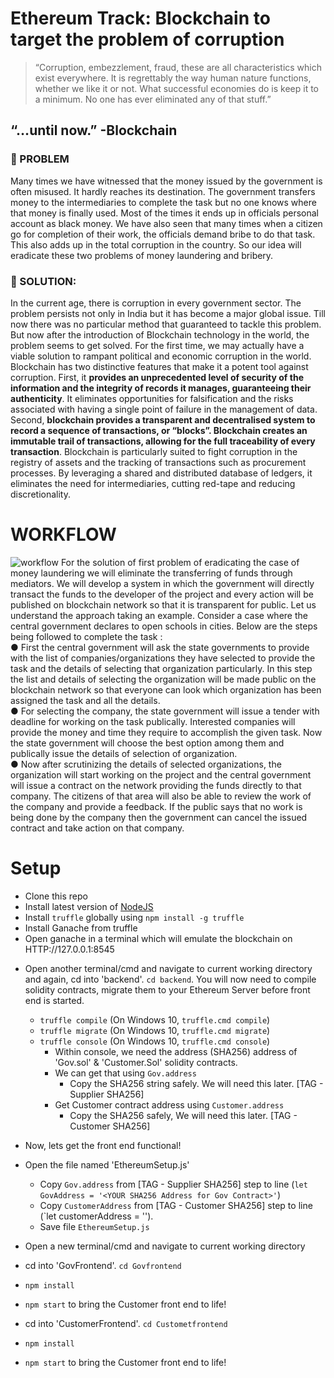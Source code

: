# Ethereum Track: Blockchain to target the problem of corruption

> “Corruption, embezzlement, fraud, these are all characteristics which exist everywhere. It is regrettably the way human 
> nature functions, whether we like it or not. What successful economies do is keep it to a minimum. No one has ever eliminated 
> any of that stuff.” 
##        “…until now.” -Blockchain

### &#x1F534; PROBLEM 
Many times we have witnessed that the money issued by the government is often misused.
It hardly reaches its destination. The government transfers money to the intermediaries to
complete the task but no one knows where that money is finally used. Most of the times it
ends up in officials personal account as black money.
We have also seen that many times when a citizen go for completion of their work, the
officials demand bribe to do that task. This also adds up in the total corruption in the
country.
So our idea will eradicate these two problems of money laundering and bribery.

### &#x1F535; SOLUTION:
In the current age, there is corruption in every government sector. The problem persists not
only in India but it has become a major global issue. Till now there was no particular method
that guaranteed to tackle this problem. But now after the introduction of Blockchain
technology in the world, the problem seems to get solved. For the first time, we may actually
have a viable solution to rampant political and economic corruption in the world.
Blockchain has two distinctive features that make it a potent tool against corruption. First, it
**provides an unprecedented level of security of the information and the integrity of records it
manages, guaranteeing their authenticity**. It eliminates opportunities for falsification and
the risks associated with having a single point of failure in the management of data.
Second, **blockchain provides a transparent and decentralised system to record a sequence
of transactions, or “blocks”. Blockchain creates an immutable trail of transactions, allowing
for the full traceability of every transaction**.
Blockchain is particularly suited to fight corruption in the registry of assets and the tracking
of transactions such as procurement processes. By leveraging a shared and distributed
database of ledgers, it eliminates the need for intermediaries, cutting red-tape and reducing
discretionality.
# WORKFLOW
![workflow](https://github.com/harsh0240/Corruption/blob/master/Corruption%20(5).png)
For the solution of first problem of eradicating the case of money laundering we will
eliminate the transferring of funds through mediators. We will develop a system in which
the government will directly transact the funds to the developer of the project and every
action will be published on blockchain network so that it is transparent for public.
Let us understand the approach taking an example. Consider a case where the central
government declares to open schools in cities. Below are the steps being followed to
complete the task :
</br>
●   First the central government will ask the state governments to provide with the list of
companies/organizations they have selected to provide the task and the details of
selecting that organization particularly.
In this step the list and details of selecting the organization will be made public
on the blockchain network so that everyone can look which organization has been
assigned the task and all the details.
</br>
●   For selecting the company, the state government will issue a tender with deadline for
working on the task publically. Interested companies will provide the money and time
they require to accomplish the given task.
Now the state government will choose the best option among them and
publically issue the details of selection of organization.
</br>
●   Now after scrutinizing the details of selected organizations, the organization will start
working on the project and the central government will issue a contract on the
network providing the funds directly to that company.
The citizens of that area will also be able to review the work of the company
and provide a feedback. If the public says that no work is being done by the company
then the government can cancel the issued contract and take action on that
company.





# Setup
- Clone this repo
- Install latest version of [NodeJS](https://nodejs.org/en/)
- Install `truffle` globally using `npm install -g truffle` 
- Install Ganache from truffle  
- Open ganache in a terminal which will emulate the blockchain on HTTP://127.0.0.1:8545
*  Open another terminal/cmd and navigate to current working directory and again, cd into 'backend'. `cd backend`. You will now need to compile solidity contracts, migrate them to your Ethereum Server before front end is started.
    * `truffle compile` (On Windows 10, `truffle.cmd compile`)
    * `truffle migrate` (On Windows 10, `truffle.cmd migrate`)
    * `truffle console` (On Windows 10, `truffle.cmd console`)
        * Within console, we need the address (SHA256) address of 'Gov.sol' & 'Customer.Sol' solidity contracts.
        * We can get that using `Gov.address`
            * Copy the SHA256 string safely. We will need this later. [TAG - Supplier SHA256]
        * Get Customer contract address using `Customer.address` 
            * Copy the SHA256 safely, We will need this later. [TAG - Customer SHA256]

* Now, lets get the front end functional!
* Open the file named 'EthereumSetup.js'
    * Copy `Gov.address` from [TAG - Supplier SHA256] step to line (`let GovAddress = '<YOUR SHA256 Address for Gov Contract>'`)
    * Copy `CustomerAddress` from [TAG - Customer SHA256] step to line (`let customerAddress = '<YOUR SHA256 Address for Customer Contract>').
    * Save file `EthereumSetup.js`
* Open a new terminal/cmd and navigate to current working directory
* cd into 'GovFrontend'. `cd Govfrontend` 
* `npm install`
* `npm start` to bring the Customer front end to life!
* cd into 'CustomerFrontend'. `cd Custometfrontend` 
* `npm install`
* `npm start` to bring the Customer front end to life!



